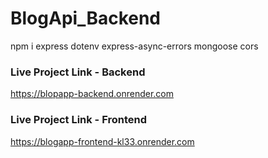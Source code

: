 # BlogApi_Backend

npm i express dotenv express-async-errors mongoose cors


### Live Project Link - Backend

https://blopapp-backend.onrender.com


### Live Project Link - Frontend

https://blogapp-frontend-kl33.onrender.com